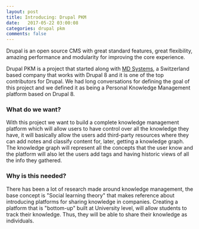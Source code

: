 ```yaml
---
layout: post
title: Introducing: Drupal PKM
date:   2017-05-22 03:00:08
categories: drupal pkm
comments: false
---
```

Drupal is an open source CMS with great standard features, great flexibility, amazing performance and modularity for improving the core experience.

Drupal PKM is a project that started along with [MD Systems](www.md-systems.ch), a Switzerland based company that works with Drupal 8 and it is one of the top contributors for Drupal. We had long conversations for defining the goal of this project and we defined it as being a Personal Knowledge Management platform based on Drupal 8.

### What do we want?

With this project we want to build a complete knowledge management platform which will allow users to have control over all the knowledge they have, it will basically allow the users add third-party resources where they can add notes and classify content for, later, getting a knowledge graph.
The knowledge graph will represent all the concepts that the user know and the platform will also let the users add tags and having historic views of all the info they gathered.

### Why is this needed?

There has been a lot of research made around knowledge management, the base concept is "Social learning theory" that makes reference about introducing platforms for sharing knowledge in companies.
Creating a platform that is "bottom-up" built at University level, will allow students to track their knowledge. Thus, they will be able to share their knowledge as individuals.
